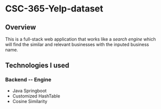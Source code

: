 # CSC-365-Yelp-dataset

## Overview
  This is a full-stack web application that works like a *search engine* which will find the similar and relevant businesses with the inputed business name. 
  
### 


## Technologies I used

### Backend -- Engine
  - Java Springboot
  - Customized HashTable
  - Cosine Similarity
